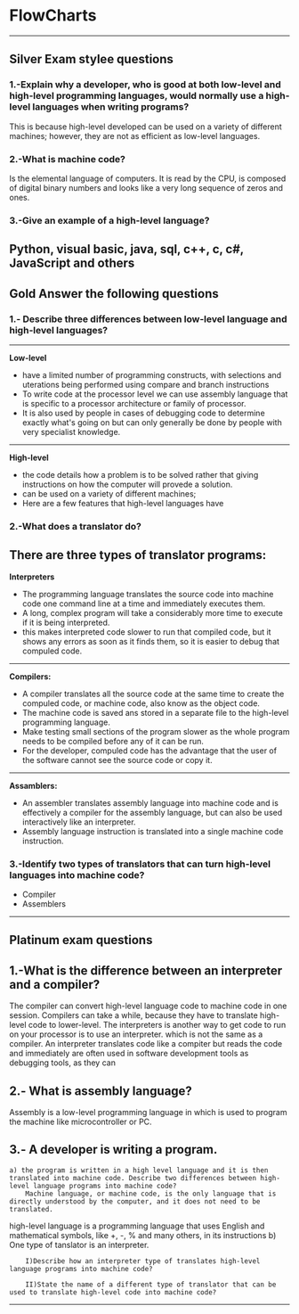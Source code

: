 # FlowCharts

--------------------------------------------
## **Silver** Exam stylee questions

### 1.-Explain why a developer, who is good at both low-level and high-level programming languages, would normally use a high-level languages when writing programs?

This is because high-level developed can be used on a variety of different machines;  however, they are not as efficient as low-level languages. 

### 2.-What is machine code?

Is the elemental language of computers. It is read by the CPU, is composed of digital binary numbers and looks like a very long sequence of zeros and ones. 

### 3.-Give an example of a high-level language?

Python, visual basic, java, sql, c++, c, c#, JavaScript and others
--------------------------------------------

## **Gold** Answer the following questions

### 1.- Describe three differences between low-level language and high-level languages?
-----------------------------------------------------
**Low-level**
- have a limited number of programming constructs, with selections and uterations being performed using compare and branch instructions
- To write code at the processor level we can use assembly language that is specific to a processor architecture or family of processor.
- It is also used by people in cases of debugging code to determine exactly what's going on but can only generally be done by people with very specialist knowledge.
-----------------------------------------------------
**High-level**
- the code details how a problem is to be solved rather that giving instructions on how the computer will provede a solution.
- can be used on a variety of different machines;
- Here are a few features that high-level languages have


### 2.-What does a translator do?

There are three types of translator programs:
-----------------------------------------------------
**Interpreters**
- The programming language translates the source code into machine code one command line at a time and immediately executes them.
- A long, complex program will take a considerably more time to execute if it is being interpreted.	
- this makes interpreted code slower to run that compiled code, but it shows any errors as soon as it finds them, so it is easier to debug that compuled code.
------------------------------------------------------

**Compilers:** 
- A compiler translates all the source code at the same time to create the compuled code, or machine code, also know as the object code. 
- The machine code is saved ans stored in a separate file to the high-level programming language.
- Make testing small sections of the program slower as the whole program needs to be compiled before any of it can be run.
- For the developer, compuled code has the advantage that the user of the software cannot see the source code or copy it.

------------------------------------------------------
**Assamblers:**
- An assembler translates assembly language into machine code and is effectively a compiler for the assembly language, but can also be used interactively like an interpreter.
- Assembly language instruction is translated into a single machine code instruction.

### 3.-Identify two types of translators that can turn high-level languages into machine code?

- Compiler
- Assemblers
-----------------------------------------------------

## **Platinum** exam questions

## 1.-What is the difference between an interpreter and a compiler?

The compiler can convert high-level language code to machine code in one session. Compilers can take a while, because they have to translate high-level code to lower-level.
The interpreters is another way to get code to run on your processor is to use an interpreter. which is not the same as a compiler. An interpreter translates code like a compiter but reads the code and immediately are often used in software development tools as debugging tools, as they can 
## 2.- What is assembly language?

Assembly is a low-level programming language in which is used to program the machine like microcontroller or PC.

## 3.- A developer is writing a program.
	a) the program is written in a high level language and it is then translated into machine code. Describe two differences between high-level language programs into machine code?
		Machine language, or machine code, is the only language that is directly understood by the computer, and it does not need to be translated. 
high-level language is a programming language that uses English and mathematical symbols, like +, -, % and many others, in its instructions
	b) One type of tanslator is an interpreter.

		I)Describe how an interpreter type of translates high-level language programs into machine code?

		II)State the name of a different type of translator that can be used to translate high-level code into machine code?
--------------------------------------------------------
